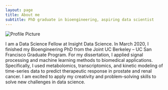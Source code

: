 ```yaml
---
layout: page
title: About me
subtitle: PhD graduate in bioengineering, aspiring data scientist
---
```


![Profile Picture](/assets/img/headshot2.jpg)

I am a Data Science Fellow at Insight Data Science. In March 2020, I finished my Bioengineering PhD from the Joint UC Berkeley – UC San Francisco Graduate Program. For my dissertation, I applied signal processing and machine learning methods to biomedical applications. Specifically, I used metabolomics, transcriptomics, and kinetic modeling of time-series data to predict therapeutic response in prostate and renal cancer. I am excited to apply my creativity and problem-solving skills to solve new challenges in data science.
